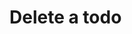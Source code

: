 # Delete a todo 


[GIt branch]:(https://github.com/codiku/react-native-todolist/tree/009-EN-delete)